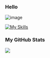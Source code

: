 ### Hello 
![image](https://github.com/annamowinska/annamowinska/assets/107001736/39969c45-f0a0-432d-8627-3546dc23beb0)

[![My Skills](https://skillicons.dev/icons?i=js,html,css,sass,react,nodejs,styledcomponents,svg)](https://skillicons.dev)

### My GitHub Stats

<a href="http://www.github.com/annamowinska"><img src="https://github-readme-streak-stats.herokuapp.com/?user=annamowinska&theme=radical" /></a>
